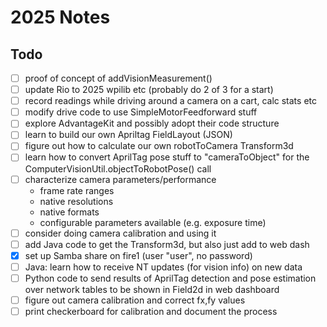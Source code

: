 # 2025 Notes

## Todo

- [ ] proof of concept of addVisionMeasurement()
- [ ] update Rio to 2025 wpilib etc (probably do 2 of 3 for a start)
- [ ] record readings while driving around a camera on a cart, calc stats etc
- [ ] modify drive code to use SimpleMotorFeedforward stuff
- [ ] explore AdvantageKit and possibly adopt their code structure
- [ ] learn to build our own Apriltag FieldLayout (JSON)
- [ ] figure out how to calculate our own robotToCamera Transform3d
- [ ] learn how to convert AprilTag pose stuff to "cameraToObject" for
      the ComputerVisionUtil.objectToRobotPose() call
- [ ] characterize camera parameters/performance
     - frame rate ranges
     - native resolutions
     - native formats
     - configurable parameters available (e.g. exposure time)
- [ ] consider doing camera calibration and using it
- [ ] add Java code to get the Transform3d, but also just add to web dash
- [x] set up Samba share on fire1 (user "user", no password)
- [ ] Java: learn how to receive NT updates (for vision info) on new data
- [ ] Python code to send results of AprilTag detection and pose estimation
      over network tables to be shown in Field2d in web dashboard
- [ ] figure out camera calibration and correct fx,fy values
- [ ] print checkerboard for calibration and document the process
